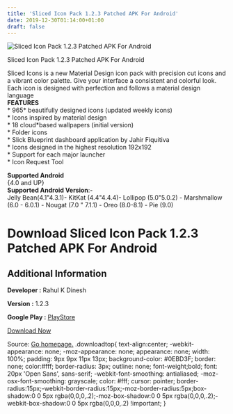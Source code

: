 ```yaml
---
title: 'Sliced Icon Pack 1.2.3 Patched APK For Android'
date: 2019-12-30T01:14:00+01:00
draft: false
---
```


![Sliced Icon Pack 1.2.3 Patched APK For Android](https://i0.wp.com/apkhome.net/wp-content/uploads/2019/11/Sliced-Icon-Pack-1.2.3-Patched.png "Sliced Icon Pack 1.2.3 Patched APK For Android")

  

Sliced Icon Pack 1.2.3 Patched APK For Android

Sliced Icons is a new Material Design icon pack with precision cut icons and a vibrant color palette. Give your interface a consistent and colorful look. Each icon is designed with perfection and follows a material design language  
**FEATURES**  
\* 965\* beautifully designed icons (updated weekly icons)  
\* Icons inspired by material design  
\* 18 cloud\*based wallpapers (initial version)  
\* Folder icons  
\* Slick Blueprint dashboard application by Jahir Fiquitiva  
\* Icons designed in the highest resolution 192x192  
\* Support for each major launcher  
\* Icon Request Tool

**Supported Android**  
{4.0 and UP}  
**Supported Android Version**:-  
Jelly Bean(4.1"4.3.1)- KitKat (4.4"4.4.4)- Lollipop (5.0"5.0.2) - Marshmallow (6.0 - 6.0.1) - Nougat (7.0 " 7.1.1) - Oreo (8.0-8.1) - Pie (9.0)

Download Sliced Icon Pack 1.2.3 Patched APK For Android
=======================================================

Additional Information
----------------------

**Developer :** Rahul K Dinesh

**Version :** 1.2.3

**Google Play :** [PlayStore](https://play.google.com/store/apps/details?id=com.b16h22.sliced)

  

[Download Now](https://store4app.co/post/sliced-icon-pack-1-2-3-patched-apk-for-android_1574012283)

  
Source: [Go homepage.](https://store4app.co/post/sliced-icon-pack-1-2-3-patched-apk-for-android_1574012283) .downloadtop{ text-align:center; -webkit-appearance: none; -moz-appearance: none; appearance: none; width: 100%; padding: 9px 9px 11px 13px; background-color: #0EBD3F; border: none; color:#fff; border-radius: 3px; outline: none; font-weight;bold; font: 20px 'Open Sans', sans-serif; -webkit-font-smoothing: antialiased; -moz-osx-font-smoothing: grayscale; color: #fff; cursor: pointer; border-radius:15px;-webkit-border-radius:15px;-moz-border-radius:5px;box-shadow:0 0 5px rgba(0,0,0,.2);-moz-box-shadow:0 0 5px rgba(0,0,0,.2);-webkit-box-shadow:0 0 5px rgba(0,0,0,.2) !important; }